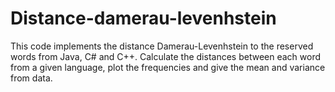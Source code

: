 # Distance-damerau-levenhstein

This code implements the distance Damerau-Levenhstein to the reserved words from Java, C# and C++. Calculate the distances between each word from a given language, plot the frequencies and give the mean and variance from data.

